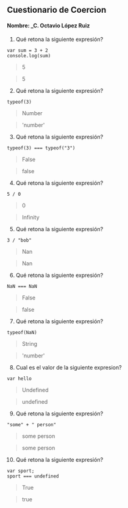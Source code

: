 ## Cuestionario de Coercion
#### Nombre: _____C. Octavio López Ruiz____
1. Qué retona la siguiente expresión?
```
var sum = 3 + 2
console.log(sum)
```

> 5

> 5

2. Qué retona la siguiente expresión?
```
typeof(3)
```

> Number

> 'number'

3. Qué retona la siguiente expresión?
```
typeof(3) === typeof("3")
```

> False

> false

4. Qué retona la siguiente expresión?
```
5 / 0
```

> 0

> Infinity

5. Qué retona la siguiente expresión?
```
3 / "bob"
```

> Nan

> Nan

6. Qué retona la siguiente expresión?
```
NaN === NaN
```

> False

> false

7. Qué retona la siguiente expresión?
```
typeof(NaN)
```

> String

> 'number'

8. Cual es el valor de la siguiente expresion?
```
var hello
```

> Undefined

> undefined

9. Qué retona la siguiente expresión?
```
"some" + " person"
```

> some person

> some person

10. Qué retona la siguiente expresión?
```
var sport; 
sport === undefined
```

> True

> true


